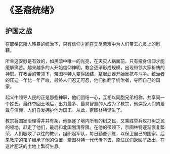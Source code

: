 # 《圣裔统绪》
## 护国之战
在耶格诺斯人残暴的统治下，只有信仰才能在无尽苦难中为人们带去心灵上的慰藉。

所幸这安慰是有效的，如黑暗中唯一的光亮，在天灾人祸面前，只有投身信仰才能缓解痛苦。越来越多的人开始信仰神明，教会逐渐形成规模，出现带领大家祈祷的神职。在教会的带领下，奈图林特人变得团结，拿起武器开始反抗与斗争。统治者的压迫一年比一年严峻，最终人们忍无可忍，他们推翻了统治者，夺回自己的国家。

起义中领导人民的正是那些神职，他们团结一心，互相以同胞兄弟相称，共享同一个姓氏。最终夺回土地后，出力最多、最具智慧的人成为了教宗，他深受人们的爱戴与信仰，人们自发拥护他为国王。从此，奈图林特诞生了。

教宗将国家治理得井井有条，他驱逐了境内所有的树之民，又乘胜举兵攻打树之民的领地，赶走了他们，最后和北国划清界限。在他的带领下，奈图林特逐渐恢复繁荣，人们吸收了以往的教训，组织起军队，每日勤奋训练，以保卫自己的国家。后来教宗的孩子继承了他的位置，奈图林特一代代传下去，原住民们返回了故土，在这片肥沃的土地上繁衍生息。

